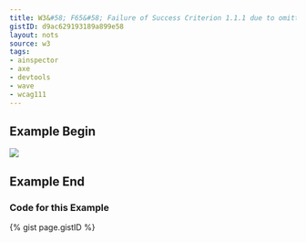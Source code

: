 ```yaml
---
title: W3&#58; F65&#58; Failure of Success Criterion 1.1.1 due to omitting the alt attribute or text alternative on img elements, area elements, and input elements of type "image"
gistID: d9ac629193189a899e58
layout: nots
source: w3
tags:
- ainspector
- axe
- devtools
- wave
- wcag111
---
```


<h2 aria-describedby="{{ page.gistID }}">Example Begin</h2>
<div class="rendered-not">
<img src="../images/animal.jpg" />
</div> <!-- rendered-not -->

<h2 aria-describedby="{{ page.gistID }}">Example End</h2>

<h3 aria-describedby="{{ page.gistID }}">Code for this Example</h3>
{% gist page.gistID %}